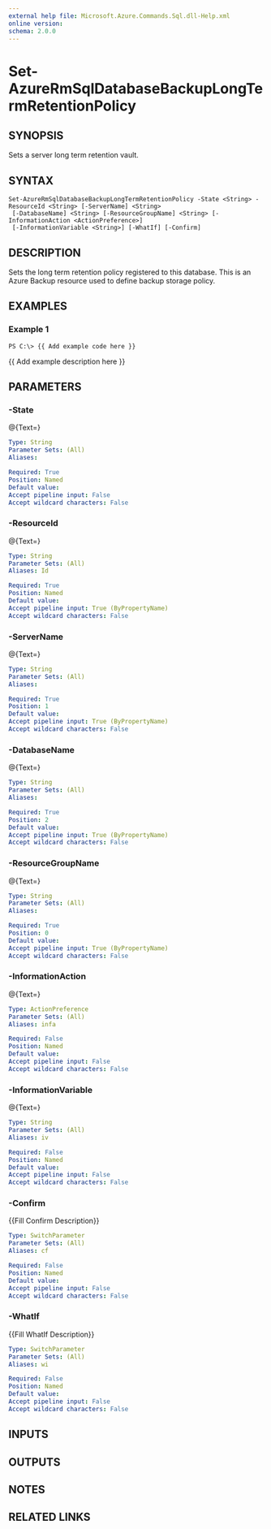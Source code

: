 ```yaml
---
external help file: Microsoft.Azure.Commands.Sql.dll-Help.xml
online version: 
schema: 2.0.0
---
```


# Set-AzureRmSqlDatabaseBackupLongTermRetentionPolicy
## SYNOPSIS
Sets a server long term retention vault.

## SYNTAX

```
Set-AzureRmSqlDatabaseBackupLongTermRetentionPolicy -State <String> -ResourceId <String> [-ServerName] <String>
 [-DatabaseName] <String> [-ResourceGroupName] <String> [-InformationAction <ActionPreference>]
 [-InformationVariable <String>] [-WhatIf] [-Confirm]
```

## DESCRIPTION
Sets the long term retention policy registered to this database. 
This is an Azure Backup resource used to define backup storage policy.

## EXAMPLES

### Example 1
```
PS C:\> {{ Add example code here }}
```

{{ Add example description here }}

## PARAMETERS

### -State
@{Text=}

```yaml
Type: String
Parameter Sets: (All)
Aliases: 

Required: True
Position: Named
Default value: 
Accept pipeline input: False
Accept wildcard characters: False
```

### -ResourceId
@{Text=}

```yaml
Type: String
Parameter Sets: (All)
Aliases: Id

Required: True
Position: Named
Default value: 
Accept pipeline input: True (ByPropertyName)
Accept wildcard characters: False
```

### -ServerName
@{Text=}

```yaml
Type: String
Parameter Sets: (All)
Aliases: 

Required: True
Position: 1
Default value: 
Accept pipeline input: True (ByPropertyName)
Accept wildcard characters: False
```

### -DatabaseName
@{Text=}

```yaml
Type: String
Parameter Sets: (All)
Aliases: 

Required: True
Position: 2
Default value: 
Accept pipeline input: True (ByPropertyName)
Accept wildcard characters: False
```

### -ResourceGroupName
@{Text=}

```yaml
Type: String
Parameter Sets: (All)
Aliases: 

Required: True
Position: 0
Default value: 
Accept pipeline input: True (ByPropertyName)
Accept wildcard characters: False
```

### -InformationAction
@{Text=}

```yaml
Type: ActionPreference
Parameter Sets: (All)
Aliases: infa

Required: False
Position: Named
Default value: 
Accept pipeline input: False
Accept wildcard characters: False
```

### -InformationVariable
@{Text=}

```yaml
Type: String
Parameter Sets: (All)
Aliases: iv

Required: False
Position: Named
Default value: 
Accept pipeline input: False
Accept wildcard characters: False
```

### -Confirm
{{Fill Confirm Description}}

```yaml
Type: SwitchParameter
Parameter Sets: (All)
Aliases: cf

Required: False
Position: Named
Default value: 
Accept pipeline input: False
Accept wildcard characters: False
```

### -WhatIf
{{Fill WhatIf Description}}

```yaml
Type: SwitchParameter
Parameter Sets: (All)
Aliases: wi

Required: False
Position: Named
Default value: 
Accept pipeline input: False
Accept wildcard characters: False
```

## INPUTS

## OUTPUTS

## NOTES

## RELATED LINKS

